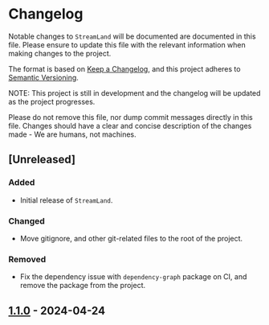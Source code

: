 # Changelog

Notable changes to `StreamLand` will be documented are documented in this file.
Please ensure to update this file with the relevant information when making changes to the project.

The format is based on [Keep a Changelog](https://keepachangelog.com/en/1.0.0/),
and this project adheres to [Semantic Versioning](https://semver.org/spec/v2.0.0.html).

NOTE: This project is still in development and the changelog will be updated as the project progresses.

Please do not remove this file, nor dump commit messages directly in this file. Changes should have a clear
and concise description of the changes made - We are humans, not machines.

## [Unreleased]

### Added

-   Initial release of `StreamLand`.

### Changed

-   Move gitignore, and other git-related files to the root of the project.

### Removed

-   Fix the dependency issue with `dependency-graph` package on CI, and remove the package from the project.

## [1.1.0] - 2024-04-24

[1.1.0]: https://github.com/50-Course/StreamLand/releases/tag/v1.1.0
[1.0.0]: https://github.com/50-Course/StreamLand/releases/tag/v1.0.0
